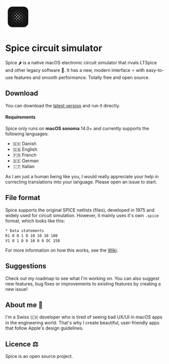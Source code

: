 <img src="/Spice/Assets.xcassets/AppIcon.appiconset/512x512%202x%201.png" width="80">

# Spice circuit simulator

Spice 🌶️ is a native macOS electronic circuit simulator that rivals LTSpice and other legacy software 🤮. It has a new, modern interface ⭐️ with easy-to-use features and smooth performance. Totally free and open source.

## Download

You can download the [latest version](https://github.com/l0uisgrange/spice/releases/latest) and run it directly.

#### Requirements
Spice only runs on **macOS sonoma** 14.0+ and currently supports the following languages:
- 🇩🇰 Danish
- 🇬🇧 English
- 🇫🇷 French
- 🇩🇪 German
- 🇮🇹 Italian

As I am just a human being like you, I would really appreciate your help in correcting translations into your language. Please open an issue to start.

## File format

Spice supports the original SPICE netlists (files), developed in 1975 and widely used for circuit simulation. However, it mainly uses it's own `.spice` format, which looks like this:
```text
* Data statements
R1 0 0 1 0 10 10 10 100
V1 0 1 0 0 10 0 0 DC 150
```

For more information on how this works, see the [Wiki](https://github.com/l0uisgrange/spice/wiki).

## Suggestions

Check out my roadmap to see what I'm working on. You can also suggest new features, bug fixes or improvements to existing features by creating a new issue!

## About me 👀

I'm a Swiss 🇨🇭 developer who is tired of seeing bad UX/UI in macOS apps in the engineering world. That's why I create beautiful, user-friendly apps that follow Apple's design guidelines.

## Licence ⚖️

Spice is an open source project.

